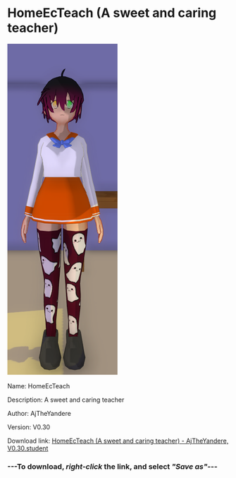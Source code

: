 # HomeEcTeach (A sweet and caring teacher)

<img src = "https://raw.githubusercontent.com/Arbiter1223/Daigaku-Gurashi-Custom-Students/master/Students/Files/HomeEcTeach%20(A%20sweet%20and%20caring%20teacher).png">

Name: HomeEcTeach

Description: A sweet and caring teacher

Author: AjTheYandere

Version: V0.30

Download link: <a href="https://raw.githubusercontent.com/Arbiter1223/Daigaku-Gurashi-Custom-Students/master/Students/Files/HomeEcTeach%20(A%20sweet%20and%20caring%20teacher)%20-%20AjTheYandere%2C%20V0.30.student">HomeEcTeach (A sweet and caring teacher) - AjTheYandere, V0.30.student</a>

### ---**To download, _right-click_ the link, and select _"Save as"_**---
